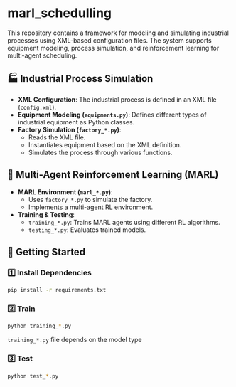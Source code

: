 # marl_schedulling

This repository contains a framework for modeling and simulating industrial processes using XML-based configuration files. The system supports equipment modeling, process simulation, and reinforcement learning for multi-agent scheduling.

## 🏭 Industrial Process Simulation

- **XML Configuration**: The industrial process is defined in an XML file (`config.xml`).
- **Equipment Modeling (`equipments.py`)**: Defines different types of industrial equipment as Python classes.
- **Factory Simulation (`factory_*.py`)**: 
  - Reads the XML file.
  - Instantiates equipment based on the XML definition.
  - Simulates the process through various functions.

## 🤖 Multi-Agent Reinforcement Learning (MARL)

- **MARL Environment (`marl_*.py`)**: 
  - Uses `factory_*.py` to simulate the factory.
  - Implements a multi-agent RL environment.
- **Training & Testing**:
  - `training_*.py`: Trains MARL agents using different RL algorithms.
  - `testing_*.py`: Evaluates trained models.

## 🚀 Getting Started

### 1️⃣ Install Dependencies  
```sh
pip install -r requirements.txt
```
### 2️⃣ Train 

```sh
python training_*.py
```
`training_*.py` file depends on the model type

### 3️⃣ Test

```sh
python test_*.py
```
